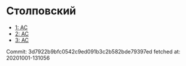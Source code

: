 # Столповский
- [1: AC](1.md)
- [2: AC](2.md)
- [3: AC](3.md)

Commit: 3d7922b9bfc0542c9ed091b3c2b582bde79397ed
 fetched at: 20201001-131056
